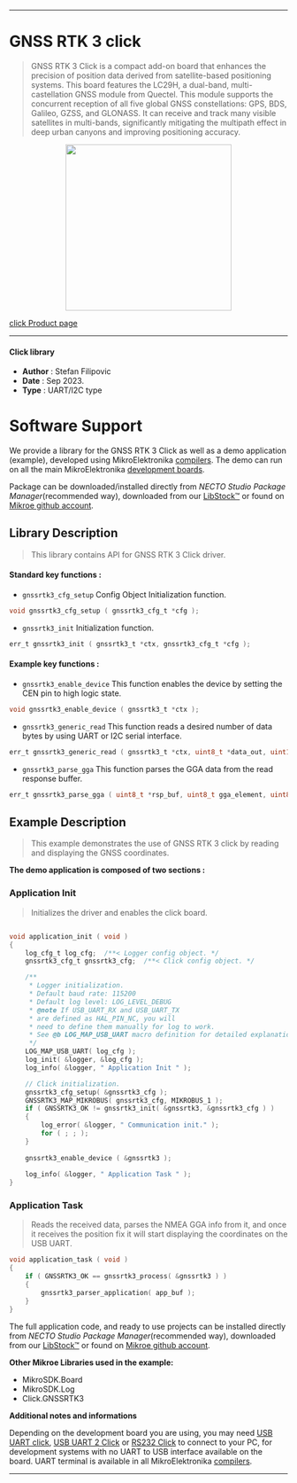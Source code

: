
---
# GNSS RTK 3 click

> GNSS RTK 3 Click is a compact add-on board that enhances the precision of position data derived from satellite-based positioning systems. This board features the LC29H, a dual-band, multi-castellation GNSS module from Quectel. This module supports the concurrent reception of all five global GNSS constellations: GPS, BDS, Galileo, GZSS, and GLONASS. It can receive and track many visible satellites in multi-bands, significantly mitigating the multipath effect in deep urban canyons and improving positioning accuracy.

<p align="center">
  <img src="https://download.mikroe.com/images/click_for_ide/gnssrtk3_click.png" height=300px>
</p>

[click Product page](https://www.mikroe.com/gnss-rtk-3-click)

---


#### Click library

- **Author**        : Stefan Filipovic
- **Date**          : Sep 2023.
- **Type**          : UART/I2C type


# Software Support

We provide a library for the GNSS RTK 3 Click
as well as a demo application (example), developed using MikroElektronika
[compilers](https://www.mikroe.com/necto-studio).
The demo can run on all the main MikroElektronika [development boards](https://www.mikroe.com/development-boards).

Package can be downloaded/installed directly from *NECTO Studio Package Manager*(recommended way), downloaded from our [LibStock&trade;](https://libstock.mikroe.com) or found on [Mikroe github account](https://github.com/MikroElektronika/mikrosdk_click_v2/tree/master/clicks).

## Library Description

> This library contains API for GNSS RTK 3 Click driver.

#### Standard key functions :

- `gnssrtk3_cfg_setup` Config Object Initialization function.
```c
void gnssrtk3_cfg_setup ( gnssrtk3_cfg_t *cfg );
```

- `gnssrtk3_init` Initialization function.
```c
err_t gnssrtk3_init ( gnssrtk3_t *ctx, gnssrtk3_cfg_t *cfg );
```

#### Example key functions :

- `gnssrtk3_enable_device` This function enables the device by setting the CEN pin to high logic state.
```c
void gnssrtk3_enable_device ( gnssrtk3_t *ctx );
```

- `gnssrtk3_generic_read` This function reads a desired number of data bytes by using UART or I2C serial interface.
```c
err_t gnssrtk3_generic_read ( gnssrtk3_t *ctx, uint8_t *data_out, uint16_t len );
```

- `gnssrtk3_parse_gga` This function parses the GGA data from the read response buffer.
```c
err_t gnssrtk3_parse_gga ( uint8_t *rsp_buf, uint8_t gga_element, uint8_t *element_data );
```

## Example Description

> This example demonstrates the use of GNSS RTK 3 click by reading and displaying the GNSS coordinates.

**The demo application is composed of two sections :**

### Application Init

> Initializes the driver and enables the click board.

```c

void application_init ( void )
{
    log_cfg_t log_cfg;  /**< Logger config object. */
    gnssrtk3_cfg_t gnssrtk3_cfg;  /**< Click config object. */

    /** 
     * Logger initialization.
     * Default baud rate: 115200
     * Default log level: LOG_LEVEL_DEBUG
     * @note If USB_UART_RX and USB_UART_TX 
     * are defined as HAL_PIN_NC, you will 
     * need to define them manually for log to work. 
     * See @b LOG_MAP_USB_UART macro definition for detailed explanation.
     */
    LOG_MAP_USB_UART( log_cfg );
    log_init( &logger, &log_cfg );
    log_info( &logger, " Application Init " );

    // Click initialization.
    gnssrtk3_cfg_setup( &gnssrtk3_cfg );
    GNSSRTK3_MAP_MIKROBUS( gnssrtk3_cfg, MIKROBUS_1 );
    if ( GNSSRTK3_OK != gnssrtk3_init( &gnssrtk3, &gnssrtk3_cfg ) ) 
    {
        log_error( &logger, " Communication init." );
        for ( ; ; );
    }
    
    gnssrtk3_enable_device ( &gnssrtk3 );
    
    log_info( &logger, " Application Task " );
}

```

### Application Task

> Reads the received data, parses the NMEA GGA info from it, and once it receives the position fix it will start displaying the coordinates on the USB UART.

```c
void application_task ( void )
{
    if ( GNSSRTK3_OK == gnssrtk3_process( &gnssrtk3 ) ) 
    {
        gnssrtk3_parser_application( app_buf );
    }
}
```

The full application code, and ready to use projects can be installed directly from *NECTO Studio Package Manager*(recommended way), downloaded from our [LibStock&trade;](https://libstock.mikroe.com) or found on [Mikroe github account](https://github.com/MikroElektronika/mikrosdk_click_v2/tree/master/clicks).

**Other Mikroe Libraries used in the example:**

- MikroSDK.Board
- MikroSDK.Log
- Click.GNSSRTK3

**Additional notes and informations**

Depending on the development board you are using, you may need
[USB UART click](https://www.mikroe.com/usb-uart-click),
[USB UART 2 Click](https://www.mikroe.com/usb-uart-2-click) or
[RS232 Click](https://www.mikroe.com/rs232-click) to connect to your PC, for
development systems with no UART to USB interface available on the board. UART
terminal is available in all MikroElektronika
[compilers](https://shop.mikroe.com/compilers).

---
